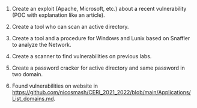 1) Create an exploit (Apache, Microsoft, etc.) about a recent vulnerability (POC with explanation like an article).

2) Create a tool who can scan an active directory.

3) Create a tool and a procedure for Windows and Lunix based on Snaffler to analyze the Network. 

4) Create a scanner to find vulnerabilities on previous labs.

5) Create a password cracker for active directory and same password in two domain.

6) Found vulnerabilities on website in https://github.com/nicosmash/CERI_2021_2022/blob/main/Applications/List_domains.md.
